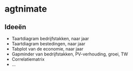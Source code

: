 # agtnimate

## Ideeën

- Taartdiagram bedrijfstakken, naar jaar
- Taartdiagram bestedingen, naar jaar
- Tabplot van de economie, naar jaar
- Gapminder van bedrijfstakken, PV-verhouding, groei, TW
- Correlatiematrix
- ...
